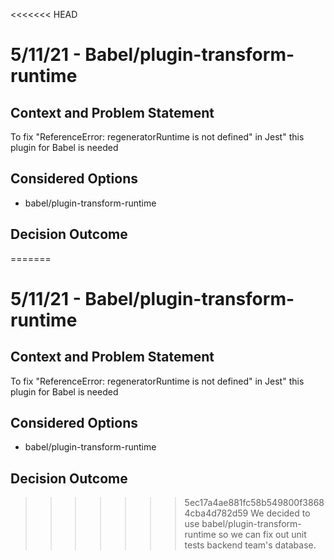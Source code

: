 <<<<<<< HEAD
# 5/11/21 - Babel/plugin-transform-runtime
## Context and Problem Statement

To fix "ReferenceError: regeneratorRuntime is not defined" in Jest" this plugin for Babel is needed

## Considered Options

* babel/plugin-transform-runtime

## Decision Outcome

=======
# 5/11/21 - Babel/plugin-transform-runtime
## Context and Problem Statement

To fix "ReferenceError: regeneratorRuntime is not defined" in Jest" this plugin for Babel is needed

## Considered Options

* babel/plugin-transform-runtime

## Decision Outcome

>>>>>>> 5ec17a4ae881fc58b549800f38684cba4d782d59
We decided to use babel/plugin-transform-runtime so we can fix out unit tests backend team's database. 